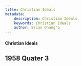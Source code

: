 ```yaml
---
title: Christian Ideals
metadata:
    description: Christian Ideals
    keywords: Christian Ideals
    author: Brian Onang'o
---
```


#### Christian Ideals

## 1958 Quater 3
